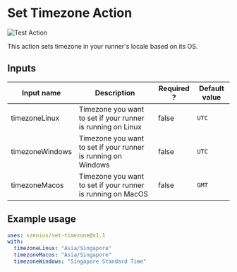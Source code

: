 # Set Timezone Action

![Test Action](https://github.com/szenius/set-timezone/workflows/.github/workflows/action.yml/badge.svg)

This action sets timezone in your runner's locale based on its OS.

## Inputs

| Input name      | Description                                                   | Required ? | Default value |
| --------------- | ------------------------------------------------------------- | ---------- | ------------- |
| timezoneLinux   | Timezone you want to set if your runner is running on Linux   | false      | `UTC`         |
| timezoneWindows | Timezone you want to set if your runner is running on Windows | false      | `UTC`         |
| timezoneMacos   | Timezone you want to set if your runner is running on MacOS   | false      | `GMT`         |

## Example usage

```yaml
uses: szenius/set-timezone@v1.1
with:
  timezoneLinux: "Asia/Singapore"
  timezoneMacos: "Asia/Singapore"
  timezoneWindows: "Singapore Standard Time"
```
